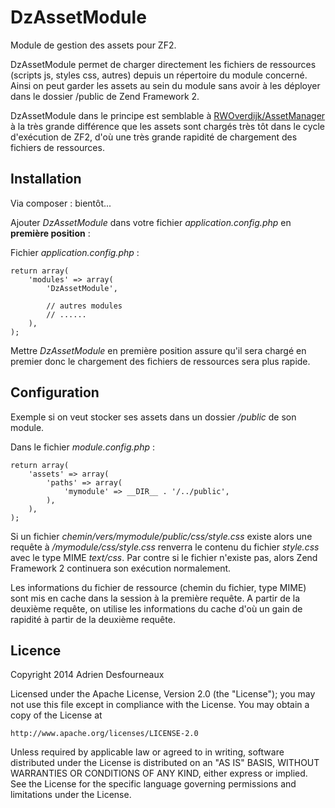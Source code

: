 DzAssetModule
=========

Module de gestion des assets pour ZF2.

DzAssetModule permet de charger directement les fichiers de ressources (scripts js, styles css, autres) depuis un répertoire du module concerné. Ainsi on peut garder les assets au sein du module sans avoir à les déployer dans le dossier /public de Zend Framework 2.

DzAssetModule dans le principe est semblable à [RWOverdijk/AssetManager](https://github.com/RWOverdijk/AssetManager) à la très grande différence que les assets sont chargés très tôt dans le cycle d'exécution de ZF2, d'où une très grande rapidité de chargement des fichiers de ressources.

Installation
----------------

Via composer : bientôt...

Ajouter *DzAssetModule* dans votre fichier *application.config.php* en **première position** :

Fichier *application.config.php* :

	return array(
    	'modules' => array(
        	'DzAssetModule',
        	
        	// autres modules
        	// ......
        ),
    );
   
Mettre *DzAssetModule* en première position assure qu'il sera chargé en premier donc le chargement des fichiers de ressources sera plus rapide.

Configuration
------------------

Exemple si on veut stocker ses assets dans un dossier */public* de son module.

Dans le fichier *module.config.php* :
	
	return array(
	    'assets' => array(
    	    'paths' => array(
        	    'mymodule' => __DIR__ . '/../public',
	        ),
	    ),
	);

Si un fichier *chemin/vers/mymodule/public/css/style.css* existe alors une requête à */mymodule/css/style.css* renverra le contenu du fichier *style.css* avec le type MIME *text/css*. Par contre si le fichier n'existe pas, alors Zend Framework 2 continuera son exécution normalement.

Les informations du fichier de ressource (chemin du fichier, type MIME) sont mis en cache dans la session à la première requête. A partir de la deuxième requête, on utilise les informations du cache d'où un gain de rapidité à partir de la deuxième requête.

Licence
--------------

Copyright 2014 Adrien Desfourneaux

Licensed under the Apache License, Version 2.0 (the "License");
you may not use this file except in compliance with the License.
You may obtain a copy of the License at

    http://www.apache.org/licenses/LICENSE-2.0

Unless required by applicable law or agreed to in writing, software
distributed under the License is distributed on an "AS IS" BASIS,
WITHOUT WARRANTIES OR CONDITIONS OF ANY KIND, either express or implied.
See the License for the specific language governing permissions and
limitations under the License.